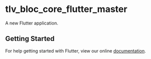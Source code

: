 # tlv_bloc_core_flutter_master

A new Flutter application.

## Getting Started

For help getting started with Flutter, view our online
[documentation](https://flutter.io/).
